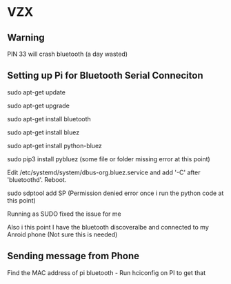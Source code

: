 # VZX

## Warning

PIN 33 will crash bluetooth (a day wasted)

## Setting up Pi for Bluetooth Serial Conneciton

sudo apt-get update

sudo apt-get upgrade

sudo apt-get install bluetooth

sudo apt-get install bluez

sudo apt-get install python-bluez

sudo pip3 install pybluez (some file or folder missing error at this point)

Edit /etc/systemd/system/dbus-org.bluez.service and add '-C' after 'bluetoothd'. Reboot.

sudo sdptool add SP (Permission denied error once i run the python code at this point)

Running as SUDO fixed the issue for me

Also i this point I have the bluetooth discoveralbe and connected to my Anroid phone (Not sure this is needed)

## Sending message from Phone

Find the MAC address of pi bluetooth - Run hciconfig on PI to get that
